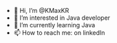 - 👋 Hi, I’m @KMaxKR
- 👀 I’m interested in Java developer
- 🌱 I’m currently learning Java
- 📫 How to reach me: on linkedIn

<!---
KMaxKR/KMaxKR is a ✨ special ✨ repository because its `README.md` (this file) appears on your GitHub profile.
You can click the Preview link to take a look at your changes.
--->
